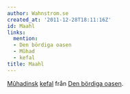 ```yaml
---
author: Wahnstrom.se
created_at: '2011-12-28T18:11:16Z'
id: Maahl
links:
  mention:
  - Den bördiga oasen
  - Mûhad
  - kefal
title: Maahl
---
```


[Mûhadinsk][] [kefal] från [Den bördiga oasen].

  [Mûhadinsk]: Mûhad
  [kefal]: kefal
  [Den bördiga oasen]: Den_bördiga_oasen